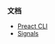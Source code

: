 ### 文档
- [Preact CLI](https://preactjs.com/guide/v10/getting-started)
- [Signals](https://preactjs.com/guide/v10/signals)